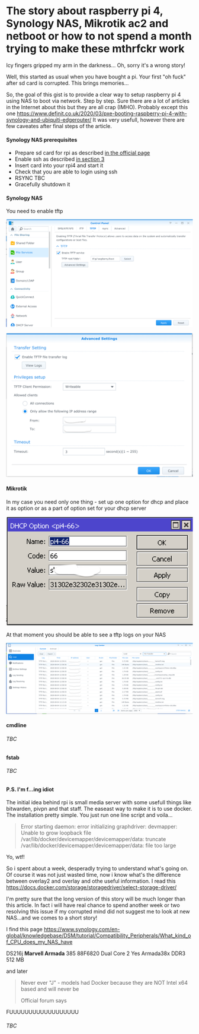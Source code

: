 <h1>The story about raspberry pi 4, Synology NAS, Mikrotik ac2 and netboot or how to not spend a month trying to make these mthrfckr work</h1> 

Icy fingers gripped my arm in the darkness...
Oh, sorry it's a wrong story!

Well, this started as usual when you have bought a pi. Your first "oh fuck" after sd card is corrupted. 
This brings memories...

So, the goal of this gist is to provide a clear way to setup raspberry pi 4 using NAS to boot via network. Step by step.
Sure there are a lot of articles in the Internet about this but they are all crap (IMHO). Probably except this one
https://www.definit.co.uk/2020/03/pxe-booting-raspberry-pi-4-with-synology-and-ubiquiti-edgerouter/
It was very usefull, however there are few caveates after final steps of the article.

<h4>Synology NAS prerequisites</h4>

* Prepare sd card for rpi as described [in the official page](https://projects.raspberrypi.org/en/projects/raspberry-pi-setting-up/2) 
* Enable ssh as described [in section 3](https://www.raspberrypi.org/documentation/remote-access/ssh/)
* Insert card into your rpi4 and start it
* Check that you are able to login using ssh
* RSYNC TBC
* Gracefully shutdown it

<h4>Synology NAS</h4>

You need to enable tftp

![TFTP Settings](/tftp-settings.png)

![TFTP Advanced Settings](/tftp-advanced-settings.png)

<h4>Mikrotik</h4>

In my case you need only one thing - set up one option for dhcp and place it as option or as a part of option set for your dhcp server

![DHCP Option 66](/dhcp-option-66.png)


At that moment you should be able to see a tftp logs on your NAS

![TFTP Logs](/tftp-logs.png)

<h4>cmdline</h4>

<h6>TBC</h6>

<h4>fstab</h4>

<h6>TBC</h6>

<h4>P.S. I'm f...ing idiot</h4>

The initial idea behind rpi is small media server with some usefull things like bitwarden, pivpn and that staff. The easeast way to make it is to use docker.
The installation pretty simple. You just run one line script and voila...

> Error starting daemon: error initializing graphdriver: devmapper: Unable to grow loopback file /var/lib/docker/devicemapper/devicemapper/data: truncate /var/lib/docker/devicemapper/devicemapper/data: file too large

Yo, wtf!

So i spent about a week, desperadly trying to understand what's going on. Of course it was not just wasted time, now i know what's the difference between overlay2 and overlay and othe useful information. I read this https://docs.docker.com/storage/storagedriver/select-storage-driver/

I'm pretty sure that the long version of this story will be much longer than this article. In fact i will have real chance to spend another week or two resolving this issue if my corrupted mind did not suggest me to look at new NAS...and we comes to a short story!

I find this page https://www.synology.com/en-global/knowledgebase/DSM/tutorial/Compatibility_Peripherals/What_kind_of_CPU_does_my_NAS_have

DS216j	<b>Marvell Armada</b> 385 88F6820	Dual Core	2	Yes	Armada38x	DDR3 512 MB

and later

> Never ever "J" - models had Docker because they are NOT Intel x64 based and will never be 
>
> Official forum says

FUUUUUUUUUUUUUUUUUU




<h6>TBC</h6>

